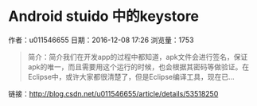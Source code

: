 # Android stuido 中的keystore
作者：u011546655
日期：2016-12-08 17:26
浏览量：1753
> 简介：简介我们在开发app的过程中都知道，apk文件会进行签名，保证apk的唯一，而且需要用这个运行的时候，也会根据其密码等做验证。在Eclipse中，或许大家都很清楚了，但是Eclipse编译工具，现在已...

 链接：http://blog.csdn.net/u011546655/article/details/53518250
